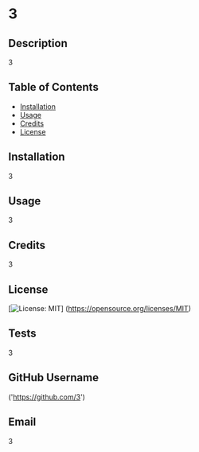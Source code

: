 # 3

  ## Description
  3
  
  ## Table of Contents
  
  
  - [Installation](#installation)
  - [Usage](#usage)
  - [Credits](#credits)
  - [License](#license)
  
  ## Installation
  3
  
  ## Usage
  3
   
  
  ## Credits
  3
  
  ## License
  

  [![License: MIT](https://img.shields.io/badge/License-MIT-yellow.svg)] (https://opensource.org/licenses/MIT)

  
  ## Tests
  3


  ## GitHub Username
  ('https://github.com/3')

  ## Email
  3
  
  